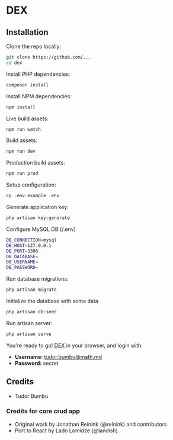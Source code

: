 # DEX

## Installation

Clone the repo locally:

```sh
git clone https://github.com/...
cd dex
```

Install PHP dependencies:

```sh
composer install
```

Install NPM dependencies:

```sh
npm install
```

Live build assets:

```sh
npm run watch
```

Build assets:

```sh
npm run dev
```

Production build assets:
```sh
npm run prod
```

Setup configuration:

```sh
cp .env.example .env
```

Generate application key:

```sh
php artisan key:generate
```

Configure MySQL DB (/.env)

```sh
DB_CONNECTION=mysql
DB_HOST=127.0.0.1
DB_PORT=3306
DB_DATABASE=
DB_USERNAME=
DB_PASSWORD= 
```

Run database migrations:

```sh
php artisan migrate
```

Initialize the database with some data

```sh
php artisan db:seed
```

Run artisan server:

```sh
php artisan serve
```

You're ready to go! [DEX](http://127.0.0.1:8000/) in your browser, and login with:

- **Username:** tudor.bumbu@math.md
- **Password:** secret


## Credits
- Tudor Bumbu

### Credits for core crud app

- Original work by Jonathan Reinink (@reinink) and contributors
- Port to React by Lado Lomidze (@landish)
